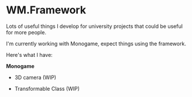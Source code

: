 # WM.Framework

Lots of useful things I develop for university projects that could be useful for more people.

I'm currently working with Monogame, expect things using the framework.

Here's what I have:

**Monogame**

* 3D camera (WIP)

* Transformable Class (WIP)
